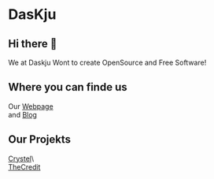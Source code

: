 # DasKju

## Hi there 👋
We at Daskju Wont to create OpenSource and Free Software!

## Where you can finde us
Our [Webpage](https://www.daskju.com)\
and [Blog](https://blog.daskju.com)

## Our Projekts
[Crystel](https://github.com/DasKju/Crystel)\           
[TheCredit](github.com/dasKju/The-Credit)
<!--

**Here are some ideas to get you started:**

🙋‍♀️ A short introduction - what is your organization all about?
🌈 Contribution guidelines - how can the community get involved?
👩‍💻 Useful resources - where can the community find your docs? Is there anything else the community should know?
🍿 Fun facts - what does your team eat for breakfast?
🧙 Remember, you can do mighty things with the power of [Markdown](https://docs.github.com/github/writing-on-github/getting-started-with-writing-and-formatting-on-github/basic-writing-and-formatting-syntax)
-->
